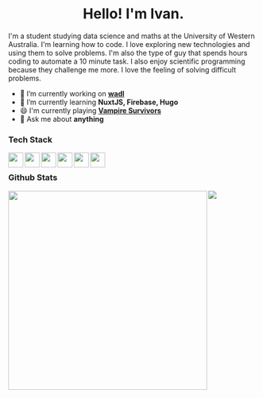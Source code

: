 <h1 align="center"> Hello! I'm Ivan.</h1>

I'm a student studying data science and maths at the University of Western Australia. I'm learning how to code. I love exploring new technologies and using them to solve problems. I'm also the type of guy that spends hours coding to automate a 10 minute task. I also enjoy scientific programming because they challenge me more. I love the feeling of solving difficult problems.

- 🔭 I’m currently working on **[wadl](https://github.com/codersforcauses/wadl)**
- 🌱 I’m currently learning **NuxtJS, Firebase, Hugo**
- 😄 I'm currently playing **[Vampire Survivors](https://store.steampowered.com/app/1794680/Vampire_Survivors/)**
- 💬 Ask me about **anything**

### Tech Stack

<img align="left" width="30px" src="https://cdn.jsdelivr.net/gh/devicons/devicon/icons/python/python-plain.svg"/>
<img align="left" width="30px" src="https://cdn.jsdelivr.net/gh/devicons/devicon/icons/html5/html5-plain.svg"/>
<img align="left" width="30px" src="https://cdn.jsdelivr.net/gh/devicons/devicon/icons/css3/css3-plain.svg"/>
<img align="left" width="30px" src="https://cdn.jsdelivr.net/gh/devicons/devicon/icons/javascript/javascript-plain.svg"/>
<img align="left" width="30px" src="https://cdn.jsdelivr.net/gh/devicons/devicon/icons/tailwindcss/tailwindcss-plain.svg"/>
<img align="left" width="30px" src="https://cdn.jsdelivr.net/gh/devicons/devicon/icons/bootstrap/bootstrap-plain.svg"/>

<br/>

### Github Stats

<img align="left" width="400px" src="https://github-readme-stats.vercel.app/api?username=orange-my-cat&hide_title=true&include_all_commits=true&count_private=true&show_icons=true&card_width=400&theme=radical"/>
<img align="left" src="https://github-readme-stats.vercel.app/api/top-langs/?username=orange-my-cat&layout=compact&theme=radical"/>
